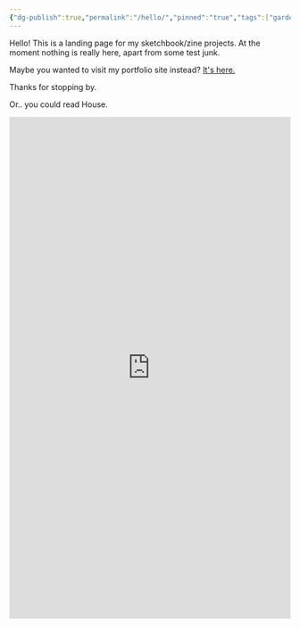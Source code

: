 ```yaml
---
{"dg-publish":true,"permalink":"/hello/","pinned":"true","tags":["gardenEntry"]}
---
```


Hello! This is a landing page for my sketchbook/zine projects. At the moment nothing is really here, apart from some test junk. 

Maybe you wanted to visit my portfolio site instead? [It's here.](https://www.shinestrength.xyz/)

Thanks for stopping by. 


Or.. you could read House.

<center><iframe src="https://archive.org/embed/027_20240628" width=100% height="900" frameborder="0" webkitallowfullscreen="true" mozallowfullscreen="true" allowfullscreen></iframe></center>

